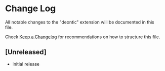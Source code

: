 # Change Log

All notable changes to the "deontic" extension will be documented in this file.

Check [Keep a Changelog](http://keepachangelog.com/) for recommendations on how to structure this file.

## [Unreleased]

- Initial release